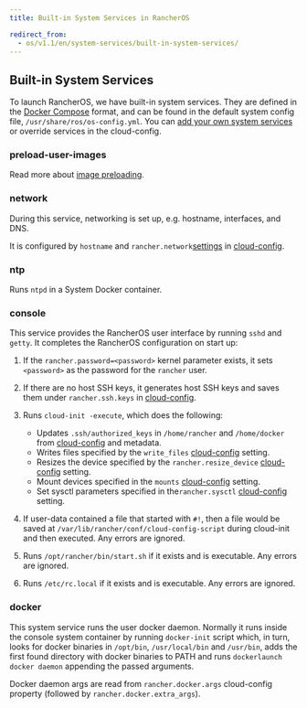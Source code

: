 ```yaml
---
title: Built-in System Services in RancherOS

redirect_from:
  - os/v1.1/en/system-services/built-in-system-services/
---
```


## Built-in System Services

To launch RancherOS, we have built-in system services. They are defined in the [Docker Compose](https://docs.docker.com/compose/compose-file/) format, and can be found in the default system config file, `/usr/share/ros/os-config.yml`. You can [add your own system services]({{page.baseurl}}/system-services/) or override services in the cloud-config.

### preload-user-images

Read more about [image preloading]({{page.baseurl}}/boot-process/image-preloading/).

### network

During this service, networking is set up, e.g. hostname, interfaces, and DNS.

It is configured by `hostname` and `rancher.network`[settings]({{page.baseurl}}/networking/) in [cloud-config]({{page.baseurl}}/configuration/#cloud-config).

### ntp

Runs `ntpd` in a System Docker container.

### console

This service provides the RancherOS user interface by running `sshd` and `getty`. It completes the RancherOS configuration on start up:

1. If the `rancher.password=<password>` kernel parameter exists, it sets `<password>` as the password for the `rancher` user.

2. If there are no host SSH keys, it generates host SSH keys and saves them under `rancher.ssh.keys` in [cloud-config]({{page.baseurl}}/configuration/#cloud-config).

3. Runs `cloud-init -execute`, which does the following:

   * Updates `.ssh/authorized_keys` in `/home/rancher` and `/home/docker` from [cloud-config]({{page.baseurl}}/configuration/ssh-keys/) and metadata.
   * Writes files specified by the `write_files` [cloud-config]({{page.baseurl}}/configuration/write-files/) setting.
   * Resizes the device specified by the `rancher.resize_device` [cloud-config]({{page.baseurl}}/configuration/resizing-device-partition/) setting.
   * Mount devices specified in the `mounts` [cloud-config]({{page.baseurl}}/configuration/additional-mounts/) setting.
   * Set sysctl parameters specified in  the`rancher.sysctl` [cloud-config]({{page.baseurl}}/configuration/sysctl/) setting.

4. If user-data contained a file that started with `#!`, then a file would be saved at `/var/lib/rancher/conf/cloud-config-script` during cloud-init and then executed. Any errors are ignored.

5. Runs `/opt/rancher/bin/start.sh` if it exists and is executable. Any errors are ignored.

6. Runs `/etc/rc.local` if it exists and is executable. Any errors are ignored.

### docker

This system service runs the user docker daemon. Normally it runs inside the console system container by running `docker-init` script which, in turn, looks for docker binaries in `/opt/bin`, `/usr/local/bin` and `/usr/bin`, adds the first found directory with docker binaries to PATH and runs `dockerlaunch docker daemon` appending the passed arguments.

Docker daemon args are read from `rancher.docker.args` cloud-config property (followed by `rancher.docker.extra_args`).
